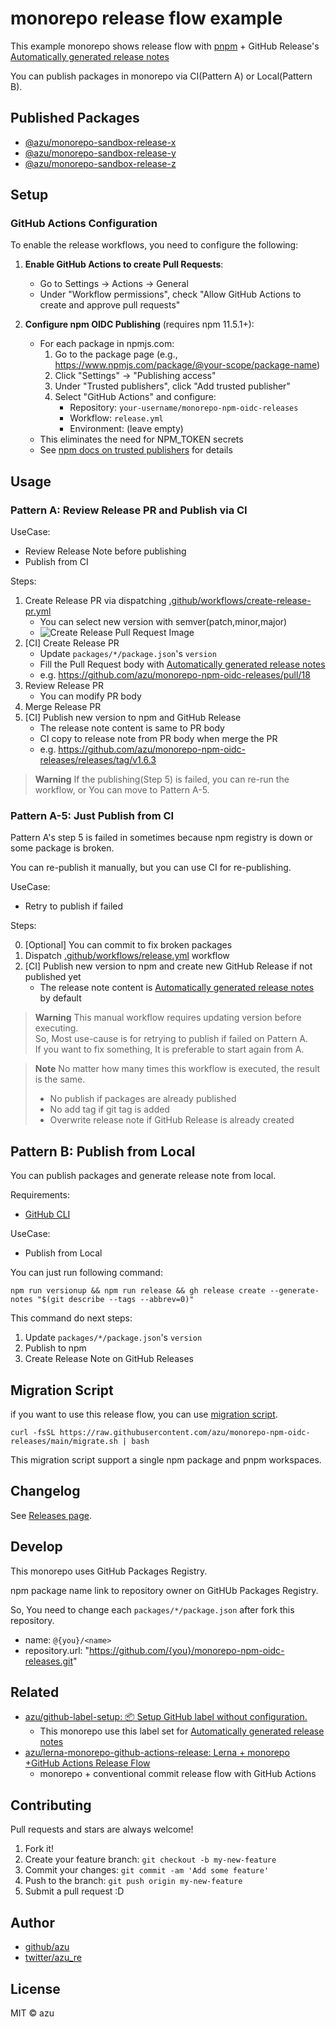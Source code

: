 # monorepo release flow example

This example monorepo shows release flow with [pnpm](https://pnpm.io/) + GitHub Release's [Automatically generated release notes](https://docs.github.com/en/repositories/releasing-projects-on-github/automatically-generated-release-notes)

You can publish packages in monorepo via CI(Pattern A) or Local(Pattern B).

## Published Packages

- [@azu/monorepo-sandbox-release-x](https://www.npmjs.com/package/@azu/monorepo-sandbox-release-x)
- [@azu/monorepo-sandbox-release-y](https://www.npmjs.com/package/@azu/monorepo-sandbox-release-y)
- [@azu/monorepo-sandbox-release-z](https://www.npmjs.com/package/@azu/monorepo-sandbox-release-z)

## Setup

### GitHub Actions Configuration

To enable the release workflows, you need to configure the following:

1. **Enable GitHub Actions to create Pull Requests**:
   - Go to Settings → Actions → General
   - Under "Workflow permissions", check "Allow GitHub Actions to create and approve pull requests"

2. **Configure npm OIDC Publishing** (requires npm 11.5.1+):
   - For each package in npmjs.com:
     1. Go to the package page (e.g., https://www.npmjs.com/package/@your-scope/package-name)
     2. Click "Settings" → "Publishing access"
     3. Under "Trusted publishers", click "Add trusted publisher"
     4. Select "GitHub Actions" and configure:
        - Repository: `your-username/monorepo-npm-oidc-releases`
        - Workflow: `release.yml`
        - Environment: (leave empty)
   - This eliminates the need for NPM_TOKEN secrets
   - See [npm docs on trusted publishers](https://docs.npmjs.com/trusted-publishers) for details

## Usage

### Pattern A: Review Release PR and Publish via CI

UseCase:

- Review Release Note before publishing
- Publish from CI

Steps:

1. Create Release PR via dispatching [.github/workflows/create-release-pr.yml](https://github.com/azu/monorepo-npm-oidc-releases/actions/workflows/create-release-pr.yml)
   - You can select new version with semver(patch,minor,major)
   - ![Create Release Pull Request Image](./create-release-pr.png)
2. [CI] Create Release PR
   - Update `packages/*/package.json`'s `version`
   - Fill the Pull Request body with [Automatically generated release notes](https://docs.github.com/en/repositories/releasing-projects-on-github/automatically-generated-release-notes)
   - e.g. https://github.com/azu/monorepo-npm-oidc-releases/pull/18
3. Review Release PR
    - You can modify PR body
4. Merge Release PR
5. [CI] Publish new version to npm and GitHub Release
    - The release note content is same to PR body
    - CI copy to release note from PR body when merge the PR
    - e.g. https://github.com/azu/monorepo-npm-oidc-releases/releases/tag/v1.6.3

> **Warning**
> If the publishing(Step 5) is failed, you can re-run the workflow, or You can move to Pattern A-5.

### Pattern A-5: Just Publish from CI 

Pattern A's step 5 is failed in sometimes because npm registry is down or some package is broken.

You can re-publish it manually, but you can use CI for re-publishing.

UseCase:

- Retry to publish if failed

Steps:

0. [Optional] You can commit to fix broken packages
1. Dispatch [.github/workflows/release.yml](https://github.com/azu/monorepo-npm-oidc-releases/actions/workflows/release.yml) workflow
2. [CI] Publish new version to npm and create new GitHub Release if not published yet
   - The release note content is [Automatically generated release notes](https://docs.github.com/en/repositories/releasing-projects-on-github/automatically-generated-release-notes) by default

> **Warning**
> This manual workflow requires updating version before executing.  
> So, Most use-cause is for retrying to publish if failed on Pattern A.  
> If you want to fix something, It is preferable to start again from A.

> **Note**
> No matter how many times this workflow is executed, the result is the same.
> - No publish if packages are already published
> - No add tag if git tag is added
> - Overwrite release note if GitHub Release is already created

## Pattern B: Publish from Local

You can publish packages and generate release note from local.

Requirements:

- [GitHub CLI](https://cli.github.com/)

UseCase:

- Publish from Local

You can just run following command:

    npm run versionup && npm run release && gh release create --generate-notes "$(git describe --tags --abbrev=0)"

This command do next steps:

1. Update `packages/*/package.json`'s `version`
2. Publish to npm
3. Create Release Note on GitHub Releases

## Migration Script

if you want to use this release flow, you can use [migration script](./migrate.sh).

    curl -fsSL https://raw.githubusercontent.com/azu/monorepo-npm-oidc-releases/main/migrate.sh | bash

This migration script support a single npm package and pnpm workspaces.

## Changelog

See [Releases page](https://github.com/azu/monorepo-sandbox/releases).

## Develop

This monorepo uses GitHub Packages Registry.

npm package name link to repository owner on GitHUb Packages Registry.

So, You need to change each `packages/*/package.json` after fork this repository.

- name: `@{you}/<name>`
- repository.url: "https://github.com/{you}/monorepo-npm-oidc-releases.git"

## Related

- [azu/github-label-setup: 📦 Setup GitHub label without configuration.](https://github.com/azu/github-label-setup)
  - This monorepo use this label set for [Automatically generated release notes](https://docs.github.com/en/repositories/releasing-projects-on-github/automatically-generated-release-notes)
- [azu/lerna-monorepo-github-actions-release: Lerna + monorepo +GitHub Actions Release Flow](https://github.com/azu/lerna-monorepo-github-actions-release)
  - monorepo + conventional commit release flow with GitHub Actions

## Contributing

Pull requests and stars are always welcome!

1. Fork it!
2. Create your feature branch: `git checkout -b my-new-feature`
3. Commit your changes: `git commit -am 'Add some feature'`
4. Push to the branch: `git push origin my-new-feature`
5. Submit a pull request :D

## Author

- [github/azu](https://github.com/azu)
- [twitter/azu_re](https://twitter.com/azu_re)

## License

MIT © azu
